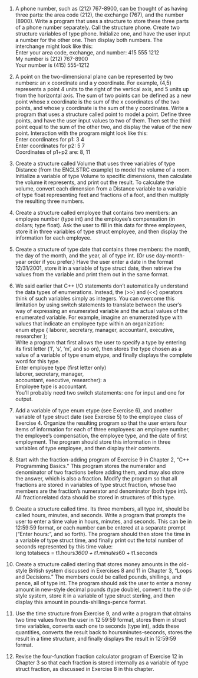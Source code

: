 1. A phone number, such as (212) 767-8900, can be thought of as having three parts: the
area code (212), the exchange (767), and the number (8900). Write a program that uses a
structure to store these three parts of a phone number separately. Call the structure
phone. Create two structure variables of type phone. Initialize one, and have the user
input a number for the other one. Then display both numbers. The interchange might
look like this:    
Enter your area code, exchange, and number: 415 555 1212    
My number is (212) 767-8900    
Your number is (415) 555-1212

2. A point on the two-dimensional plane can be represented by two numbers: an x coordinate and a y coordinate. For example, (4,5) represents a point 4 units to the right of the
vertical axis, and 5 units up from the horizontal axis. The sum of two points can be
defined as a new point whose x coordinate is the sum of the x coordinates of the two
points, and whose y coordinate is the sum of the y coordinates.
Write a program that uses a structure called point to model a point. Define three points,
and have the user input values to two of them. Then set the third point equal to the sum
of the other two, and display the value of the new point. Interaction with the program
might look like this:    
Enter coordinates for p1: 3 4    
Enter coordinates for p2: 5 7    
Coordinates of p1+p2 are: 8, 11

3. Create a structure called Volume that uses three variables of type Distance (from the
ENGLSTRC example) to model the volume of a room. Initialize a variable of type Volume
to specific dimensions, then calculate the volume it represents, and print out the result.
To calculate the volume, convert each dimension from a Distance variable to a variable
of type float representing feet and fractions of a foot, and then multiply the resulting
three numbers.

4. Create a structure called employee that contains two members: an employee number
(type int) and the employee’s compensation (in dollars; type float). Ask the user to fill
in this data for three employees, store it in three variables of type struct employee, and
then display the information for each employee.    

5. Create a structure of type date that contains three members: the month, the day of the
month, and the year, all of type int. (Or use day-month-year order if you prefer.) Have
the user enter a date in the format 12/31/2001, store it in a variable of type struct date,
then retrieve the values from the variable and print them out in the same format.

6. We said earlier that C++ I/O statements don’t automatically understand the data types of
enumerations. Instead, the (>>) and (<<) operators think of such variables simply as integers. You can overcome this limitation by using switch statements to translate between
the user’s way of expressing an enumerated variable and the actual values of the enumerated variable. For example, imagine an enumerated type with values that indicate an
employee type within an organization:    
enum etype { laborer, secretary, manager, accountant, executive,
researcher };    
Write a program that first allows the user to specify a type by entering its first letter
(‘l’, ‘s’, ‘m’, and so on), then stores the type chosen as a value of a variable of type
enum etype, and finally displays the complete word for this type.    
Enter employee type (first letter only)    
   laborer, secretary, manager,    
   accountant, executive, researcher): a    
Employee type is accountant.    
You’ll probably need two switch statements: one for input and one for output.

7. Add a variable of type enum etype (see Exercise 6), and another variable of type struct
date (see Exercise 5) to the employee class of Exercise 4. Organize the resulting program so that the user enters four items of information for each of three employees: an
employee number, the employee’s compensation, the employee type, and the date of first
employment. The program should store this information in three variables of type
employee, and then display their contents.

8. Start with the fraction-adding program of Exercise 9 in Chapter 2, “C++ Programming
Basics.” This program stores the numerator and denominator of two fractions before
adding them, and may also store the answer, which is also a fraction. Modify the program so that all fractions are stored in variables of type struct fraction, whose two
members are the fraction’s numerator and denominator (both type int). All fractionrelated data should be stored in structures of this type.

9. Create a structure called time. Its three members, all type int, should be called hours,
minutes, and seconds. Write a program that prompts the user to enter a time value in
hours, minutes, and seconds. This can be in 12:59:59 format, or each number can be
entered at a separate prompt (“Enter hours:”, and so forth). The program should then
store the time in a variable of type struct time, and finally print out the total number of
seconds represented by this time value:    
long totalsecs = t1.hours*3600 + t1.minutes*60 + t1.seconds

10. Create a structure called sterling that stores money amounts in the old-style British
system discussed in Exercises 8 and 11 in Chapter 3, “Loops and Decisions.” The members could be called pounds, shillings, and pence, all of type int. The program should
ask the user to enter a money amount in new-style decimal pounds (type double), convert it to the old-style system, store it in a variable of type struct sterling, and then
display this amount in pounds-shillings-pence format.

11. Use the time structure from Exercise 9, and write a program that obtains two time values from the user in 12:59:59 format, stores them in struct time variables, converts
each one to seconds (type int), adds these quantities, converts the result back to hoursminutes-seconds, stores the result in a time structure, and finally displays the result in
12:59:59 format.

12. Revise the four-function fraction calculator program of Exercise 12 in Chapter 3 so that
each fraction is stored internally as a variable of type struct fraction, as discussed in
Exercise 8 in this chapter.
